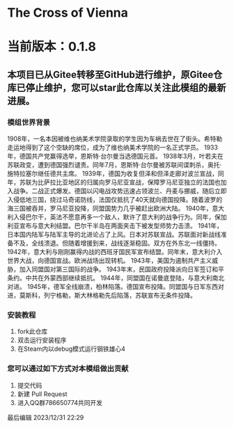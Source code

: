 # The Cross of Vienna
# 当前版本：0.1.8
## 本项目已从Gitee转移至GitHub进行维护，原Gitee仓库已停止维护，您可以star此仓库以关注此模组的最新进展。

### 模组世界背景
1908年，一名本因被维也纳美术学院录取的学生因为车祸去世在了街头。希特勒走运地得到了这个空缺的席位，成为了维也纳美术学院的一名正式学员。
1933年，德国共产党赢得选举，恩斯特·台尔曼当选德国元首。
1938年3月，叶若夫在苏联政变，遭到德国强烈谴责。同年7月，恩斯特·台尔曼被苏联间谍刺杀，奥托·施特拉塞尔继任德共主席。
1939年，德国为收复但泽和但泽走廊对波兰宣战，同年，苏联为比萨拉比亚地区的归属向罗马尼亚宣战，保障罗马尼亚独立的法国也加入战争。二战正式爆发。德国以闪电战攻势迅速占领波兰、丹麦与挪威，随后立即入侵低地三国，绕过马奇诺防线，法国仅抵抗了40天就向德国投降。随着波罗的海三国被吞并，罗马尼亚投降，同盟国势力几乎被赶出欧洲大陆。
1940年，意大利入侵巴尔干，英法不愿意再多一个敌人，默许了意大利的战争行为。同年，保加利亚宣布与意大利结盟。巴尔干半岛在两面夹击下被发型师势力击溃。
1941年，日本国内陆军与陆军主导的北进论占了上风。日本对苏联宣战。苏联面对新战线准备不及，全线溃退。但随着增援到来，战线逐渐稳固。双方在外东北一线僵持。
1942年，意大利与刚刚赢得内战的西班牙国民军宣布结盟。同年末，意大利介入世界大战，向德国宣战。欧洲战场出现转机。
1943年，美国为遏制共产主义威胁，加入同盟国对第三国际的战争。
1943年末，民国政府投降派向日军签订和平条约。中共在外蒙西部继续抵抗。
1944年，同盟国在诺曼底登陆，与意大利南北对进。
1945年，德军全线崩溃，柏林陷落。德国宣布投降。同盟国与日军东西对进，莫斯科，列宁格勒，斯大林格勒先后陷落，苏联宣布无条件投降。

### 安装教程

1.  fork此仓库
2.  双击运行安装程序
3.  在Steam内以debug模式运行钢铁雄心4

### 您可以通过如下方式对本模组做出贡献
1.  提交代码
2.  新建 Pull Request
3.  进入QQ群786650774共同开发

最后编辑 2023/12/31 22:29